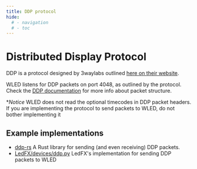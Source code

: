 ```yaml
---
title: DDP protocol
hide:
  # - navigation
  # - toc
---
```


# Distributed Display Protocol

DDP is a protocol designed by 3waylabs outlined [here on their website](http://www.3waylabs.com/ddp/).

WLED listens for DDP packets on port 4048, as outlined by the protocol.
Check the [DDP documentation](http://www.3waylabs.com/ddp/) for more info about packet structure.

**Notice*
WLED does not read the optional timecodes in DDP packet headers. 
If you are implementing the protocol to send packets to WLED, do not bother implementing it

## Example implementations

 - [ddp-rs](https://github.com/coral/ddp-rs) A Rust library for sending (and even receiving) DDP packets.
 - [LedFX/devices/ddp.py](https://github.com/LedFx/LedFx/blob/main/ledfx/devices/ddp.py) LedFX's implementation for sending DDP packets to WLED